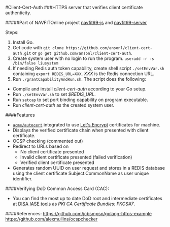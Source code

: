 #Client-Cert-Auth
###HTTPS server that verifies client certificate authenticity.

#####Part of NAVFITOnline project [navfit99-js](https://github.com/ansonl/navfit99-js) and [navfit99-server](https://github.com/ansonl/navfit99-server)

Steps:

1. Install Go.
2. Get code with `git clone https://github.com/ansonl/client-cert-auth.git` or `go get github.com/ansonl/client-cert-auth`.
3.  Create system user with no login to run the program. `useradd -r -s /bin/false liusystem`
4. If needing Redis auth token capability, create shell script `./setEnvVar.sh` containing `export REDIS_URL=XXX`. *XXX* is the Redis connection URL.
5. Run `./grantCapabilityAndRun.sh`. The script does the following:
  - Compile and install *client-cert-auth*  according to your Go setup.
  - Run `./setEnvVar.sh` to set *$REDIS_URL*.
  - Run `setcap` to set port binding capability on program executable.
  - Run *client-cert-auth* as the created system user. 


####Features

- [`acme/autocert`](https://godoc.org/golang.org/x/crypto/acme/autocert) integrated to use [Let's Encrypt](https://letsencrypt.org/) certificates for machine. 
- Displays the verified certificate chain when presented with client certificate.
- OCSP checking (commented out)
- Redirect to URLs based on
  - No client certificate presented
  - Invalid client certificate presented (failed verification)
  - Verified client certificate presented
- Generates random UUID on user request and stores in a REDIS database using the client certificate Subject.CommonName as user unique identifier.


####Verifying DoD Common Access Card (CAC):

- You can find the most up to date DoD root and intermediate certificates at [DISA IASE tools](https://iase.disa.mil/pki-pke/Pages/tools.aspx) as *PKI CA Certificate Bundles: PKCS#7*. 

####References:
https://github.com/jcbsmpsn/golang-https-example
https://github.com/alexmullins/ocspchecker
